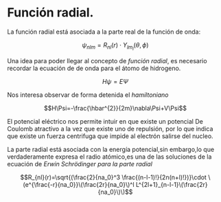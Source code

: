 # Función radial.
 La función radial está asociada a la parte real de la función de onda:

 $$\psi_{nlm} =R_{nl}(r) \cdot Y_{lm_l}(\theta,\phi)$$
 
 Una idea para poder llegar al concepto de *función radial*, es necesario recordar la ecuación de de onda para el átomo de hidrogeno.

 $$H\psi=E\Psi$$
 
 Nos interesa observar de forma detenida el *hamiltoniano*

 $$H\Psi=-\frac{\hbar^{2}}{2m}\nabla\Psi+V\Psi$$

 El potencial eléctrico nos permite intuir en que existe un potencial De Coulomb atractivo  a la vez que existe uno de repulsión, por lo que indica que existe un fuerza centrifuga que impide al electrón salirse del nucleo.

La parte radial está asociada con la energía potencial,sin embargo,lo que verdaderamente expresa el radio atómico,es una de las soluciones de la ecuación de *Erwin Schrödinger para la parte radial*

$$R_{nl}(r)=\sqrt{(\frac{2}{na_0}^3 \frac{(n-l-1)!}{2n(n+l)!})}\cdot \(e^{\frac{-r}{na_0}}\(\frac{2r}{na_0}\)^l L^{2l+1}_{n-l-1}\(\frac{2r}{na_0}\)\)$$
